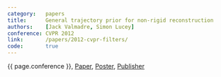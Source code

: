 ```yaml
---
category:   papers
title:      General trajectory prior for non-rigid reconstruction
authors:    [Jack Valmadre, Simon Lucey]
conference: CVPR 2012
link:       /papers/2012-cvpr-filters/
code:       true
---
```


{{ page.conference }},
<a href="2012-cvpr-filters/paper.pdf">Paper</a>,
<a href="2012-cvpr-filters/poster.pdf">Poster</a>,
<a href="http://ieeexplore.ieee.org/xpl/articleDetails.jsp?arnumber=6247826">Publisher</a>

